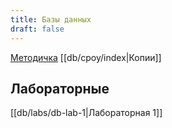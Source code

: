 ```yaml
---
title: Базы данных
draft: false
---
```


[Методичка](https://dbcourse.yonote.ru/share/a5c04212-5b70-4881-ad01-51ce69969820/doc/kurs-bd-2024-3-potok-DkLMBdc22f)
[[db/cpoy/index|Копии]]

## Лабораторные
[[db/labs/db-lab-1|Лабораторная 1]]
